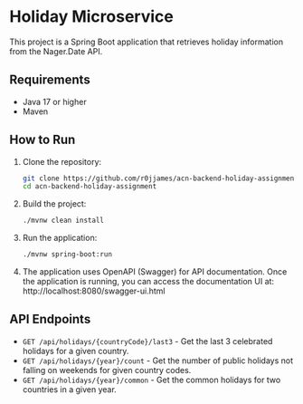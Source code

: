 # Holiday Microservice

This project is a Spring Boot application that retrieves holiday information from the Nager.Date API.

## Requirements

- Java 17 or higher
- Maven

## How to Run

1. Clone the repository:
    ```bash
    git clone https://github.com/r0jjames/acn-backend-holiday-assignment.git
    cd acn-backend-holiday-assignment
    ```

2. Build the project:
    ```bash
    ./mvnw clean install
    ```

3. Run the application:
    ```bash
    ./mvnw spring-boot:run
    ```
4. The application uses OpenAPI (Swagger) for API documentation. Once the application is running, you can access the documentation UI at: http://localhost:8080/swagger-ui.html

## API Endpoints

- `GET /api/holidays/{countryCode}/last3` - Get the last 3 celebrated holidays for a given country.
- `GET /api/holidays/{year}/count` - Get the number of public holidays not falling on weekends for given country codes.
- `GET /api/holidays/{year}/common` - Get the common holidays for two countries in a given year.



